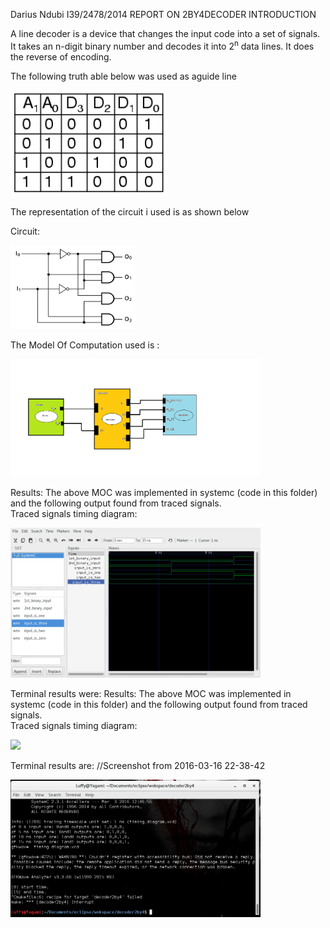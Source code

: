 Darius Ndubi
I39/2478/2014
 				   REPORT ON 2BY4DECODER
 INTRODUCTION

A line decoder is a device that changes the input code into a set of signals.<br>
It takes an n-digit binary number and decodes it into 2<sup>n</sup> data lines.
It does the reverse of encoding. <br>


The following truth able below was used as aguide line
<p align="left">
  <img src="14166.png" width="250"/>
</p>

The representation of the circuit i used is as shown below

Circuit:
<p align="left">
  <img src="Decoder_2X4.png" width="200"/>
</p>

The Model Of Computation used is :
<p align="left">
  <img src="moc.png" width="400"/>
</p>
Results:
The above MOC was implemented in systemc (code in this folder) and the following output found from traced signals.<br>
Traced signals timing diagram:
<p align="left">
  <img src="simulat1on.png" width="400"/>
<p>
Terminal results were:
Results:
The above MOC was implemented in systemc (code in this folder) and the following output found from traced signals.<br>
Traced signals timing diagram:
<p align="left">
  <img src="timing_diagram.png" width="400"/>
<p>
Terminal results are:
//Screenshot from 2016-03-16 22-38-42
<p align="left">
  <img src="Screenshot from 2016-03-16 22-38-42.png" width="400"/>
<p>
